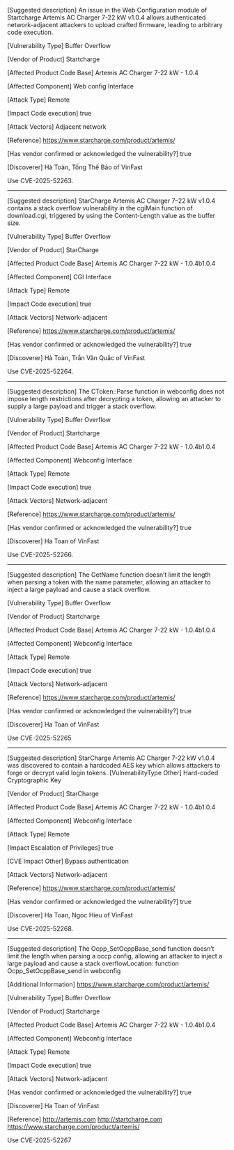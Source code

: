[Suggested description]
An issue in the Web Configuration module of Startcharge Artemis AC
Charger 7-22 kW v1.0.4 allows authenticated network-adjacent attackers
to upload crafted firmware, leading to arbitrary code execution.

[Vulnerability Type]
Buffer Overflow

[Vendor of Product]
Startcharge

[Affected Product Code Base]
Artemis AC Charger 7-22 kW - 1.0.4

[Affected Component]
Web config Interface

[Attack Type]
Remote

[Impact Code execution]
true

[Attack Vectors]
Adjacent network

[Reference]
https://www.starcharge.com/product/artemis/

[Has vendor confirmed or acknowledged the vulnerability?]
true

[Discoverer]
Hà Toàn, Tống Thế  Bảo of VinFast

Use CVE-2025-52263.

------------------------------------------


[Suggested description]
StarCharge Artemis AC Charger 7–22 kW v1.0.4 contains a stack overflow vulnerability in the cgiMain function of download.cgi, triggered by using the Content-Length value as the buffer size.

[Vulnerability Type]
Buffer Overflow

[Vendor of Product]
StarCharge

[Affected Product Code Base]
Artemis AC Charger 7-22 kW - 1.0.4b1.0.4

[Affected Component]
CGI Interface

[Attack Type]
Remote

[Impact Code execution]
true

[Attack Vectors]
Network-adjacent

[Reference]
https://www.starcharge.com/product/artemis/

[Has vendor confirmed or acknowledged the vulnerability?]
true

[Discoverer]
Hà Toàn, Trần Văn Quắc of VinFast

Use CVE-2025-52264.

------------------------------------------

[Suggested description]
The CToken::Parse function in webconfig does not impose length restrictions after decrypting a token, allowing an attacker to supply a large payload and trigger a stack overflow.

[Vulnerability Type]
Buffer Overflow

[Vendor of Product]
Startcharge

[Affected Product Code Base]
Artemis AC Charger 7-22 kW - 1.0.4b1.0.4

[Affected Component]
Webconfig Interface

[Attack Type]
Remote

[Impact Code execution]
true

[Attack Vectors]
Network-adjacent

[Reference]
https://www.starcharge.com/product/artemis/

[Has vendor confirmed or acknowledged the vulnerability?]
true

[Discoverer]
Ha Toan of VinFast

Use CVE-2025-52266.

------------------------------------------

[Suggested description]
The GetName function doesn’t limit the length when parsing a token with the name parameter, allowing an attacker to inject a large payload and cause a stack overflow.  

[Vulnerability Type]
Buffer Overflow

[Vendor of Product]
Startcharge

[Affected Product Code Base]
Artemis AC Charger 7-22 kW - 1.0.4b1.0.4

[Affected Component]
Webconfig Interface

[Attack Type]
Remote

[Impact Code execution]
true

[Attack Vectors]
Network-adjacent

[Reference]
https://www.starcharge.com/product/artemis/

[Has vendor confirmed or acknowledged the vulnerability?]
true

[Discoverer]
Ha Toan of VinFast

Use CVE-2025-52265

------------------------------------------
[Suggested description]
StarCharge Artemis AC Charger 7-22 kW v1.0.4 was discovered to contain
a hardcoded AES key which allows attackers to forge or decrypt valid
login tokens.
[VulnerabilityType Other]
Hard-coded Cryptographic Key

[Vendor of Product]
StarCharge

[Affected Product Code Base]
Artemis AC Charger 7-22 kW - 1.0.4b1.0.4

[Affected Component]
Webconfig Interface

[Attack Type]
Remote

[Impact Escalation of Privileges]
true

[CVE Impact Other]
Bypass authentication

[Attack Vectors]
Network-adjacent

[Reference]
https://www.starcharge.com/product/artemis/

[Has vendor confirmed or acknowledged the vulnerability?]
true

[Discoverer]
Ha Toan, Ngoc Hieu of VinFast

Use CVE-2025-52268.

------------------------------------------
[Suggested description]
The Ocpp_SetOcppBase_send function doesn’t limit the length when parsing a occp config, allowing an attacker to inject a large payload and cause a stack overflowLocation: function Ocpp_SetOcppBase_send in webconfig

[Additional Information]
https://www.starcharge.com/product/artemis/

[Vulnerability Type]
Buffer Overflow

[Vendor of Product]
Startcharge

[Affected Product Code Base]
Artemis AC Charger 7-22 kW - 1.0.4b1.0.4

[Affected Component]
Webconfig Interface

[Attack Type]
Remote

[Impact Code execution]
true

[Attack Vectors]
Network-adjacent

[Has vendor confirmed or acknowledged the vulnerability?]
true

[Discoverer]
Ha Toan of VinFast

[Reference]
http://artemis.com
http://startcharge.com
https://www.starcharge.com/product/artemis/

Use CVE-2025-52267